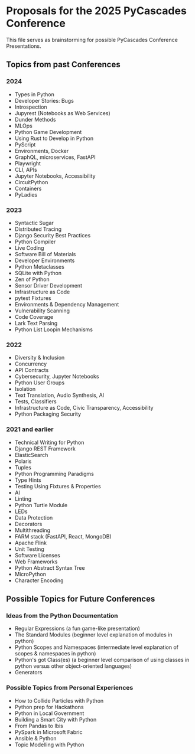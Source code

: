 # Proposals for the 2025 PyCascades Conference
This file serves as brainstorming for possible PyCascades Conference Presentations.

## Topics from past Conferences
### 2024
- Types in Python
- Developer Stories: Bugs
- Introspection
- Jupyrest (Notebooks as Web Services)
- Dunder Methods
- MLOps
- Python Game Development
- Using Rust to Develop in Python
- PyScript
- Environments, Docker
- GraphQL, microservices, FastAPI
- Playwright
- CLI, APIs
- Jupyter Notebooks, Accessibility
- CircuitPython
- Containers
- PyLadies

### 2023
- Syntactic Sugar
- Distributed Tracing
- Django Security Best Practices
- Python Compiler
- Live Coding
- Software Bill of Materials
- Developer Environments
- Python Metaclasses
- SQLite with Python
- Zen of Python
- Sensor Driver Development
- Infrastructure as Code
- pytest Fixtures
- Environments & Dependency Management
- Vulnerability Scanning
- Code Coverage
- Lark Text Parsing
- Python List Loopin Mechanisms

### 2022
- Diversity & Inclusion
- Concurrency
- API Contracts
- Cybersecurity, Jupyter Notebooks
- Python User Groups
- Isolation
- Text Translation, Audio Synthesis, AI
- Tests, Classifiers
- Infrastructure as Code, Civic Transparency, Accessibility
- Python Packaging Security

### 2021 and earlier
- Technical Writing for Python
- Django REST Framework
- ElasticSearch
- Polaris
- Tuples
- Python Programming Paradigms
- Type Hints
- Testing Using Fixtures & Properties
- AI
- Linting
- Python Turtle Module
- LEDs
- Data Protection
- Decorators
- Multithreading
- FARM stack (FastAPI, React, MongoDB)
- Apache Flink
- Unit Testing
- Software Licenses
- Web Frameworks
- Python Abstract Syntax Tree
- MicroPython
- Character Encoding

## Possible Topics for Future Conferences
### Ideas from the Python Documentation
- Regular Expressions (a fun game-like presentation)
- The Standard Modules (beginner level explanation of modules in python)
- Python Scopes and Namespaces (intermediate level explanation of scopes & namespaces in python)
- Python's got Class(es) (a beginner level comparison of using classes in python versus other object-oriented languages)
- Generators

### Possible Topics from Personal Experiences
- How to Collide Particles with Python
- Python prep for Hackathons
- Python in Local Government
- Building a Smart City with Python
- From Pandas to Ibis
- PySpark in Microsoft Fabric
- Ansible & Python
- Topic Modelling with Python
